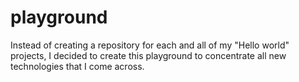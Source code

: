 # playground
Instead of creating a repository for each and all of my "Hello world" projects, I decided to create this playground to concentrate all new technologies that I come across.
